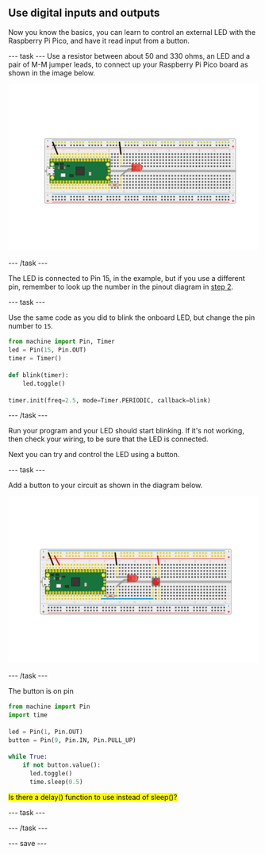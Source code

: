 ## Use digital inputs and outputs

Now you know the basics, you can learn to control an external LED with the Raspberry Pi Pico, and have it read input from a button.

--- task ---
Use a resistor between about 50 and 330 ohms, an LED and a pair of M-M jumper leads, to connect up your Raspberry Pi Pico board as shown in the image below.

![an LED and resistor connected to the pico](images/single_LED.png)

--- /task ---

The LED is connected to Pin 15, in the example, but if you use a different pin, remember to look up the number in the pinout diagram in [step 2](/step_2.html).

--- task ---

Use the same code as you did to blink the onboard LED, but change the pin number to `15`.

```python
from machine import Pin, Timer
led = Pin(15, Pin.OUT)
timer = Timer()

def blink(timer):
    led.toggle()
	
timer.init(freq=2.5, mode=Timer.PERIODIC, callback=blink)
```

--- /task ---

Run your program and your LED should start blinking. If it's not working, then check your wiring, to be sure that the LED is connected.

Next you can try and control the LED using a button.

--- task ---

Add a button to your circuit as shown in the diagram below.

![image of LED and button on a breadboard](images/button_and_LED.png)

--- /task ---

The button is on pin



``` python
from machine import Pin
import time

led = Pin(1, Pin.OUT)
button = Pin(9, Pin.IN, Pin.PULL_UP)

while True:
    if not button.value():
      led.toggle()
      time.sleep(0.5)
```
                                                                             
<mark>Is there a delay() function to use instead of sleep()?</mark>

--- task ---


--- /task ---

--- save ---
